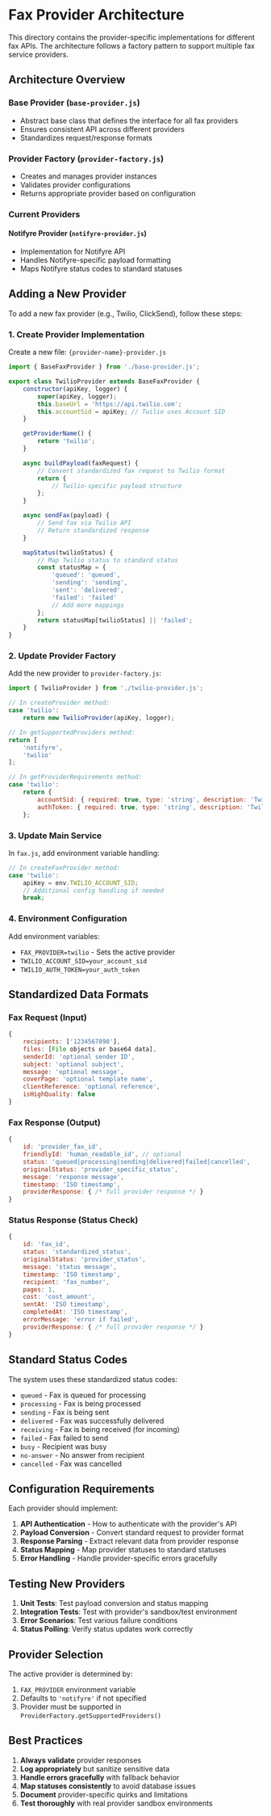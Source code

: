 # Fax Provider Architecture

This directory contains the provider-specific implementations for different fax APIs. The architecture follows a factory pattern to support multiple fax service providers.

## Architecture Overview

### Base Provider (`base-provider.js`)
- Abstract base class that defines the interface for all fax providers
- Ensures consistent API across different providers
- Standardizes request/response formats

### Provider Factory (`provider-factory.js`)
- Creates and manages provider instances
- Validates provider configurations
- Returns appropriate provider based on configuration

### Current Providers

#### Notifyre Provider (`notifyre-provider.js`)
- Implementation for Notifyre API
- Handles Notifyre-specific payload formatting
- Maps Notifyre status codes to standard statuses

## Adding a New Provider

To add a new fax provider (e.g., Twilio, ClickSend), follow these steps:

### 1. Create Provider Implementation

Create a new file: `{provider-name}-provider.js`

```javascript
import { BaseFaxProvider } from './base-provider.js';

export class TwilioProvider extends BaseFaxProvider {
    constructor(apiKey, logger) {
        super(apiKey, logger);
        this.baseUrl = 'https://api.twilio.com';
        this.accountSid = apiKey; // Twilio uses Account SID
    }

    getProviderName() {
        return 'twilio';
    }

    async buildPayload(faxRequest) {
        // Convert standardized fax request to Twilio format
        return {
            // Twilio-specific payload structure
        };
    }

    async sendFax(payload) {
        // Send fax via Twilio API
        // Return standardized response
    }

    mapStatus(twilioStatus) {
        // Map Twilio status to standard status
        const statusMap = {
            'queued': 'queued',
            'sending': 'sending',
            'sent': 'delivered',
            'failed': 'failed'
            // Add more mappings
        };
        return statusMap[twilioStatus] || 'failed';
    }
}
```

### 2. Update Provider Factory

Add the new provider to `provider-factory.js`:

```javascript
import { TwilioProvider } from './twilio-provider.js';

// In createProvider method:
case 'twilio':
    return new TwilioProvider(apiKey, logger);

// In getSupportedProviders method:
return [
    'notifyre',
    'twilio'
];

// In getProviderRequirements method:
case 'twilio':
    return {
        accountSid: { required: true, type: 'string', description: 'Twilio Account SID' },
        authToken: { required: true, type: 'string', description: 'Twilio Auth Token' }
    };
```

### 3. Update Main Service

In `fax.js`, add environment variable handling:

```javascript
// In createFaxProvider method:
case 'twilio':
    apiKey = env.TWILIO_ACCOUNT_SID;
    // Additional config handling if needed
    break;
```

### 4. Environment Configuration

Add environment variables:
- `FAX_PROVIDER=twilio` - Sets the active provider
- `TWILIO_ACCOUNT_SID=your_account_sid`
- `TWILIO_AUTH_TOKEN=your_auth_token`

## Standardized Data Formats

### Fax Request (Input)
```javascript
{
    recipients: ['1234567890'],
    files: [File objects or base64 data],
    senderId: 'optional sender ID',
    subject: 'optional subject',
    message: 'optional message',
    coverPage: 'optional template name',
    clientReference: 'optional reference',
    isHighQuality: false
}
```

### Fax Response (Output)
```javascript
{
    id: 'provider_fax_id',
    friendlyId: 'human_readable_id', // optional
    status: 'queued|processing|sending|delivered|failed|cancelled',
    originalStatus: 'provider_specific_status',
    message: 'response message',
    timestamp: 'ISO timestamp',
    providerResponse: { /* full provider response */ }
}
```

### Status Response (Status Check)
```javascript
{
    id: 'fax_id',
    status: 'standardized_status',
    originalStatus: 'provider_status',
    message: 'status message',
    timestamp: 'ISO timestamp',
    recipient: 'fax_number',
    pages: 1,
    cost: 'cost_amount',
    sentAt: 'ISO timestamp',
    completedAt: 'ISO timestamp',
    errorMessage: 'error if failed',
    providerResponse: { /* full provider response */ }
}
```

## Standard Status Codes

The system uses these standardized status codes:
- `queued` - Fax is queued for processing
- `processing` - Fax is being processed
- `sending` - Fax is being sent
- `delivered` - Fax was successfully delivered
- `receiving` - Fax is being received (for incoming)
- `failed` - Fax failed to send
- `busy` - Recipient was busy
- `no-answer` - No answer from recipient
- `cancelled` - Fax was cancelled

## Configuration Requirements

Each provider should implement:
1. **API Authentication** - How to authenticate with the provider's API
2. **Payload Conversion** - Convert standard request to provider format
3. **Response Parsing** - Extract relevant data from provider response
4. **Status Mapping** - Map provider statuses to standard statuses
5. **Error Handling** - Handle provider-specific errors gracefully

## Testing New Providers

1. **Unit Tests**: Test payload conversion and status mapping
2. **Integration Tests**: Test with provider's sandbox/test environment
3. **Error Scenarios**: Test various failure conditions
4. **Status Polling**: Verify status updates work correctly

## Provider Selection

The active provider is determined by:
1. `FAX_PROVIDER` environment variable
2. Defaults to `'notifyre'` if not specified
3. Provider must be supported in `ProviderFactory.getSupportedProviders()`

## Best Practices

1. **Always validate** provider responses
2. **Log appropriately** but sanitize sensitive data
3. **Handle errors gracefully** with fallback behavior
4. **Map statuses consistently** to avoid database issues
5. **Document** provider-specific quirks and limitations
6. **Test thoroughly** with real provider sandbox environments 
